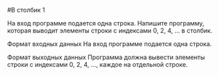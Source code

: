 #В столбик 1

На вход программе подается одна строка. Напишите программу, которая выводит элементы строки с индексами 0, 2, 4, ... в столбик.

Формат входных данных
На вход программе подается одна строка.

Формат выходных данных
Программа должна вывести элементы строки с индексами 0, 2, 4, ..., каждое на отдельной строке.